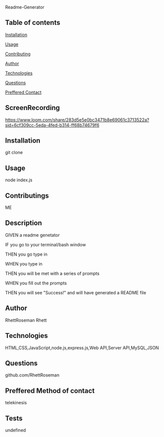 
Readme-Generator

## Table of contents 
[Installation](#Installation)

[Usage](#Usage)

[Contributing](#Contributing)

 [Author](#Author)

[Technologies](#Technologies)

[Questions](#Questions)

[Preffered Contact](#PrefferedContact) 

## ScreenRecording
https://www.loom.com/share/283d5e5e0bc3471b8e69061c3713522a?sid=6cf309cc-5eda-4fed-b314-ff68b74679f6


## Installation
git clone

## Usage
node index.js

## Contributings
ME

## Description 

GIVEN a readme genetator 

IF you go to your terminal/bash window 

THEN you go type in <node index.js> 

WHEN you type in <node index.js>

THEN you will be met with a series of prompts 

WHEN you fill out the prompts 

THEN you will see "Success!" and will have generated a README file

## Author
RhettRoseman
Rhett


## Technologies
HTML,CSS,JavaScript,node.js,express.js,Web API,Server API,MySQL,JSON

## Questions 
github.com/RhettRoseman

## Preffered Method of contact 
telekinesis

## Tests
undefined
